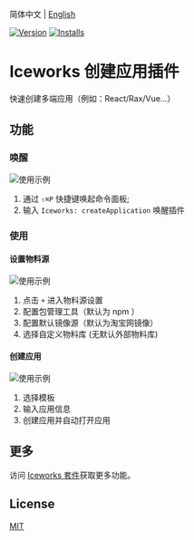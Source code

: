 简体中文 | [English](./README.en.md)

[![Version](https://vsmarketplacebadge.apphb.com/version/iceworks-team.iceworks-project-creator.svg)](https://marketplace.visualstudio.com/items?itemName=iceworks-team.iceworks-project-creator)
[![Installs](https://vsmarketplacebadge.apphb.com/installs-short/iceworks-team.iceworks-project-creator.svg)](https://marketplace.visualstudio.com/items?itemName=iceworks-team.iceworks-project-creator)

# Iceworks 创建应用插件

快速创建多端应用（例如：React/Rax/Vue...）

## 功能

### 唤醒

![使用示例](https://user-images.githubusercontent.com/56879942/87541327-aa8d2f80-c6d3-11ea-8540-9a1ad888e723.gif)

1. 通过 `⇧⌘P` 快捷键唤起命令面板;
2. 输入 `Iceworks: createApplication` 唤醒插件

### 使用

#### 设置物料源

![使用示例](https://user-images.githubusercontent.com/56879942/87541316-a52fe500-c6d3-11ea-8726-104930de7313.gif)

1. 点击 `+` 进入物料源设置
2. 配置包管理工具（默认为 npm ）
3. 配置默认镜像源（默认为淘宝网镜像）
4. 选择自定义物料库 (无默认外部物料库)

#### 创建应用

![使用示例](https://user-images.githubusercontent.com/56879942/87541340-acef8980-c6d3-11ea-87c6-68fc4b0b094c.gif)

1. 选择模板
2. 输入应用信息
3. 创建应用并自动打开应用

## 更多

访问 [Iceworks 套件](https://marketplace.visualstudio.com/items?itemName=iceworks-team.iceworks)获取更多功能。

## License

[MIT](https://github.com/ice-lab/iceworks/blob/master/LICENSE)
